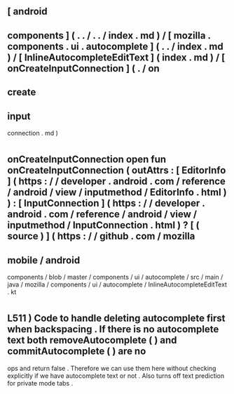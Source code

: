 [
android
-
components
]
(
.
.
/
.
.
/
index
.
md
)
/
[
mozilla
.
components
.
ui
.
autocomplete
]
(
.
.
/
index
.
md
)
/
[
InlineAutocompleteEditText
]
(
index
.
md
)
/
[
onCreateInputConnection
]
(
.
/
on
-
create
-
input
-
connection
.
md
)
#
onCreateInputConnection
open
fun
onCreateInputConnection
(
outAttrs
:
[
EditorInfo
]
(
https
:
/
/
developer
.
android
.
com
/
reference
/
android
/
view
/
inputmethod
/
EditorInfo
.
html
)
)
:
[
InputConnection
]
(
https
:
/
/
developer
.
android
.
com
/
reference
/
android
/
view
/
inputmethod
/
InputConnection
.
html
)
?
[
(
source
)
]
(
https
:
/
/
github
.
com
/
mozilla
-
mobile
/
android
-
components
/
blob
/
master
/
components
/
ui
/
autocomplete
/
src
/
main
/
java
/
mozilla
/
components
/
ui
/
autocomplete
/
InlineAutocompleteEditText
.
kt
#
L511
)
Code
to
handle
deleting
autocomplete
first
when
backspacing
.
If
there
is
no
autocomplete
text
both
removeAutocomplete
(
)
and
commitAutocomplete
(
)
are
no
-
ops
and
return
false
.
Therefore
we
can
use
them
here
without
checking
explicitly
if
we
have
autocomplete
text
or
not
.
Also
turns
off
text
prediction
for
private
mode
tabs
.
